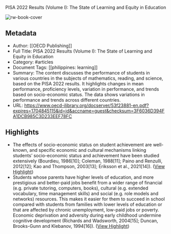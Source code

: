 PISA 2022 Results (Volume I): The State of Learning and Equity in Education

![rw-book-cover](https://readwise-assets.s3.amazonaws.com/static/images/article2.74d541386bbf.png)

## Metadata
- Author: [[OECD Publishing]]
- Full Title: PISA 2022 Results (Volume I): The State of Learning and Equity in Education 
- Category: #articles
- Document Tags: [[philippines: learning]] 
- Summary: The content discusses the performance of students in various countries in the subjects of mathematics, reading, and science, based on the PISA 2022 results. It highlights changes in mean performance, proficiency levels, variation in performance, and trends based on socio-economic status. The data shows variations in performance and trends across different countries.
- URL: https://www.oecd-ilibrary.org/docserver/53f23881-en.pdf?expires=1704845115&id=id&accname=guest&checksum=3F6036D394FA1DCB985C3D233EEF78FC

## Highlights
- The effects of socio-economic status on student achievement are well-known, and specific economic and cultural mechanisms linking students’ socio-economic status and achievement have been studied extensively (Bourdieu, 1986[10]; Coleman, 1988[11]; Paino and Renzulli, 2012[12]; Kao and Thompson, 2003[13]; Eriksson et al., 2021[14]). ([View Highlight](https://read.readwise.io/read/01hkrn0ckamr68aa4dmya8nn31))
- Students whose parents have higher levels of education, and more prestigious and better-paid jobs benefit from a wider range of financial (e.g. private tutoring, computers, books), cultural (e.g. extended vocabulary, time management skills) and social (e.g. role models and networks) resources. This makes it easier for them to succeed in school compared with students from families with lower levels of education or that are affected by chronic unemployment, low-paid jobs or poverty. Economic deprivation and adversity during early childhood undermine cognitive development (Richards and Wadsworth, 2004[15]; Duncan, Brooks-Gunn and Klebanov, 1994[16]). ([View Highlight](https://read.readwise.io/read/01hkrn6p7nneemtrf82d3r2d8n))
